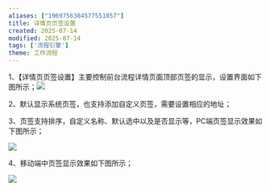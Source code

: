```yaml
---
aliases: ["1969756384577551057"]
title: 详情页页签设置
created: 2025-07-14
modified: 2025-07-14
tags: ['流程引擎']
theme: 工作流程
---
```


1、【详情页页签设置】主要控制前台流程详情页面顶部页签的显示，设置界面如下图所示；![](327a082253a19c3fbd87c28924621ef3.jpg)

2、默认显示系统页签，也支持添加自定义页签，需要设置相应的地址；

3、页签支持排序，自定义名称、默认选中以及是否显示等，PC端页签显示效果如下图所示；

![](7124eef24355da2755796b4b84436f4e.jpg)

4、移动端中页签显示效果如下图所示；

![](2584dce658840de300dbedde89cf69da.jpg)